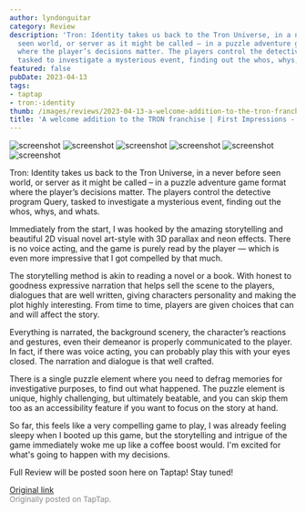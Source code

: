 ```yaml
---
author: lyndonguitar
category: Review
description: 'Tron: Identity takes us back to the Tron Universe, in a never before
  seen world, or server as it might be called – in a puzzle adventure game format
  where the player’s decisions matter. The players control the detective program Query,
  tasked to investigate a mysterious event, finding out the whos, whys, and whats.'
featured: false
pubDate: 2023-04-13
tags:
- taptap
- tron:-identity
thumb: /images/reviews/2023-04-13-a-welcome-addition-to-the-tron-franchise--first-impressions---tron-identity-0.avif
title: 'A welcome addition to the TRON franchise | First Impressions - Tron: Identity'
---
```


<div class="gallery">
  <img src="/images/reviews/2023-04-13-a-welcome-addition-to-the-tron-franchise--first-impressions---tron-identity-0.avif" alt="screenshot" />
  <img src="/images/reviews/2023-04-13-a-welcome-addition-to-the-tron-franchise--first-impressions---tron-identity-1.avif" alt="screenshot" />
  <img src="/images/reviews/2023-04-13-a-welcome-addition-to-the-tron-franchise--first-impressions---tron-identity-2.avif" alt="screenshot" />
  <img src="/images/reviews/2023-04-13-a-welcome-addition-to-the-tron-franchise--first-impressions---tron-identity-3.avif" alt="screenshot" />
  <img src="/images/reviews/2023-04-13-a-welcome-addition-to-the-tron-franchise--first-impressions---tron-identity-4.avif" alt="screenshot" />
  <img src="/images/reviews/2023-04-13-a-welcome-addition-to-the-tron-franchise--first-impressions---tron-identity-5.avif" alt="screenshot" />
</div>

Tron: Identity takes us back to the Tron Universe, in a never before seen world, or server as it might be called – in a puzzle adventure game format where the player’s decisions matter. The players control the detective program Query, tasked to investigate a mysterious event, finding out the whos, whys, and whats.

Immediately from the start, I was hooked by the amazing storytelling and beautiful 2D visual novel art-style with 3D parallax and neon effects. There is no voice acting, and the game is purely read by the player — which is even more impressive that I got compelled by that much.

The storytelling method is akin to reading a novel or a book. With honest to goodness expressive narration that helps sell the scene to the players, dialogues that are well written, giving characters personality and making the plot highly interesting. From time to time, players are given choices that can and will affect the story.

Everything is narrated, the background scenery, the character’s reactions and gestures, even their demeanor is properly communicated to the player. In fact, if there was voice acting, you can probably play this with your eyes closed. The narration and dialogue is that well crafted.

There is a single puzzle element where you need to defrag memories for investigative purposes, to find out what happened. The puzzle element is unique, highly challenging, but ultimately beatable, and you can skip them too as an accessibility feature if you want to focus on the story at hand.

So far, this feels like a very compelling game to play, I was already feeling sleepy when I booted up this game, but the storytelling and intrigue of the game immediately woke me up like a coffee boost would. I'm excited for what's going to happen with my decisions.

Full Review will be posted soon here on Taptap! Stay tuned!

[Original link](https://www.taptap.io/post/5100231)<br><span style="font-size: 0.95em; color: #888;">Originally posted on TapTap.</span>